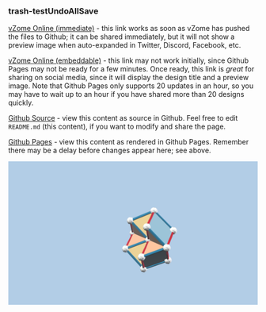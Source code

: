 ### trash-testUndoAllSave

[vZome Online (immediate)][1] - this link works as soon as vZome has pushed the files to Github; it can be shared immediately, but it will not show a preview image when auto-expanded in Twitter, Discord, Facebook, etc.

[vZome Online (embeddable)][2] - this link may not work initially, since Github Pages may not be ready for a few minutes.  Once ready, this link is *great* for sharing on social media, since it will display the design title and a preview image.  Note that Github Pages only supports 20 updates in an hour, so you may have to wait up to an hour if you have shared more than 20 designs quickly.

[Github Source][3] - view this content as source in Github.  Feel free to edit `README.md` (this content), if you want to modify and share the page.

[Github Pages][4] - view this content as rendered in Github Pages.  Remember there may be a delay before changes appear here; see above.

![Image](trash-testUndoAllSave.png)

[1]: https://vzome.com/app/?url=https://raw.githubusercontent.com/vorth/vzome-sharing/master/2021/06/08/14-43-24/trash-testUndoAllSave.vZome
[2]: https://vzome.com/app/embed.py?url=https://vorth.github.io/vzome-sharing/2021/06/08/14-43-24/trash-testUndoAllSave.vZome
[3]: https://github.com/vorth/vzome-sharing/tree/master/2021/06/08/14-43-24/
[4]: https://vorth.github.io/vzome-sharing/2021/06/08/14-43-24/
